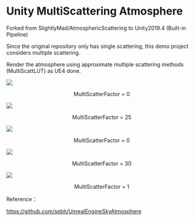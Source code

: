 # Unity MultiScattering Atmosphere

Forked from SlightlyMad/AtmosphericScattering to Unity2019.4 (Built-in Pipeline)
 
Since the original repository only has single scattering, this demo project considers multiple scattering.

Render the atmosphere using approximate multiple scattering methods (MultiScattLUT) as UE4 done.

![](./Image/0.png)
<p align="center">MultiScatterFactor = 0</p>

![](./Image/1.png)
<p align="center">MultiScatterFactor = 25</p>

![](./Image/2.png)
<p align="center">MultiScatterFactor = 0</p>

![](./Image/3.png)
<p align="center">MultiScatterFactor = 30</p>

![](./Image/4.png)
<p align="center">MultiScatterFactor = 1</p>

Reference：

https://github.com/sebh/UnrealEngineSkyAtmosphere

